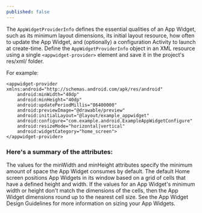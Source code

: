 ```yaml
---
published: false
---
```

The `AppWidgetProviderInfo` defines the essential qualities of an App Widget, such as its minimum layout dimensions, its initial layout resource, how often to update the App Widget, and (optionally) a configuration Activity to launch at create-time. Define the `AppWidgetProviderInfo` object in an XML resource using a single `<appwidget-provider>` element and save it in the project's res/xml/ folder.

For example:
```
<appwidget-provider xmlns:android="http://schemas.android.com/apk/res/android"
    android:minWidth="40dp"
    android:minHeight="40dp"
    android:updatePeriodMillis="86400000"
    android:previewImage="@drawable/preview"
    android:initialLayout="@layout/example_appwidget"
    android:configure="com.example.android.ExampleAppWidgetConfigure"
    android:resizeMode="horizontal|vertical"
    android:widgetCategory="home_screen">
</appwidget-provider>
```
### Here's a summary of the <appwidget-provider> attributes:

The values for the minWidth and minHeight attributes specify the minimum amount of space the App Widget consumes by default. The default Home screen positions App Widgets in its window based on a grid of cells that have a defined height and width. If the values for an App Widget's minimum width or height don't match the dimensions of the cells, then the App Widget dimensions round up to the nearest cell size.
See the App Widget Design Guidelines for more information on sizing your App Widgets.
